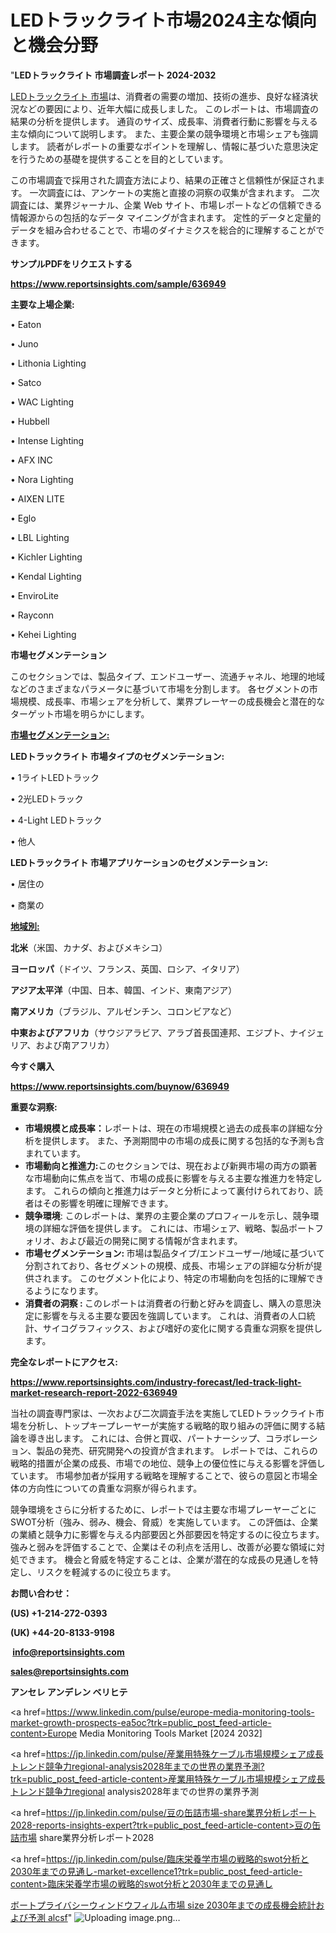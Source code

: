 # LEDトラックライト市場2024主な傾向と機会分野

"<strong>LEDトラックライト 市場調査レポート 2024-2032</strong>

<a href=https://www.reportsinsights.com/sample/636949>LEDトラックライト 市場</a>は、消費者の需要の増加、技術の進歩、良好な経済状況などの要因により、近年大幅に成長しました。 このレポートは、市場調査の結果の分析を提供します。 通貨のサイズ、成長率、消費者行動に影響を与える主な傾向について説明します。 また、主要企業の競争環境と市場シェアも強調します。 読者がレポートの重要なポイントを理解し、情報に基づいた意思決定を行うための基礎を提供することを目的としています。

この市場調査で採用された調査方法により、結果の正確さと信頼性が保証されます。 一次調査には、アンケートの実施と直接の洞察の収集が含まれます。 二次調査には、業界ジャーナル、企業 Web サイト、市場レポートなどの信頼できる情報源からの包括的なデータ マイニングが含まれます。 定性的データと定量的データを組み合わせることで、市場のダイナミクスを総合的に理解することができます。

<strong><b>サンプルPDFをリクエストする</b></strong>

<a href=https://www.reportsinsights.com/sample/636949><strong><u>https://www.reportsinsights.com/sample/636949</u></strong></a>

<strong>主要な上場企業:</strong>

• Eaton

• Juno

• Lithonia Lighting

• Satco

• WAC Lighting

• Hubbell

• Intense Lighting

• AFX INC

• Nora Lighting

• AIXEN LITE

• Eglo

• LBL Lighting

• Kichler Lighting

• Kendal Lighting

• EnviroLite

• Rayconn

• Kehei Lighting

<strong>市場セグメンテーション</strong>

このセクションでは、製品タイプ、エンドユーザー、流通チャネル、地理的地域などのさまざまなパラメータに基づいて市場を分割します。 各セグメントの市場規模、成長率、市場シェアを分析して、業界プレーヤーの成長機会と潜在的なターゲット市場を明らかにします。

<strong><u>市場セグメンテーション</u></strong><strong><u>:</u></strong>

<strong>LEDトラックライト 市場タイプのセグメンテーション:</strong>

• 1ライトLEDトラック

• 2光LEDトラック

• 4-Light LEDトラック

• 他人

<strong>LEDトラックライト 市場アプリケーションのセグメンテーション:</strong>

• 居住の

• 商業の

<strong><u>地域別</u></strong><strong><u>:</u></strong>

<strong>北米</strong>（米国、カナダ、およびメキシコ）

<strong>ヨーロッパ</strong>（ドイツ、フランス、英国、ロシア、イタリア）

<strong>アジア太平洋</strong>（中国、日本、韓国、インド、東南アジア）

<strong>南アメリカ</strong>（ブラジル、アルゼンチン、コロンビアなど）

<strong>中東およびアフリカ</strong>（サウジアラビア、アラブ首長国連邦、エジプト、ナイジェリア、および南アフリカ）

<strong>今すぐ購入</strong>

<a href=https://www.reportsinsights.com/buynow/636949><strong><u>https://www.reportsinsights.com/buynow/636949</u></strong></a>

<strong>重要な洞察:</strong>
<ul>
  <li><strong>市場規模と成長率：</strong>レポートは、現在の市場規模と過去の成長率の詳細な分析を提供します。 また、予測期間中の市場の成長に関する包括的な予測も含まれています。</li>
  <li><strong>市場動向と推進力:</strong>このセクションでは、現在および新興市場の両方の顕著な市場動向に焦点を当て、市場の成長に影響を与える主要な推進力を特定します。 これらの傾向と推進力はデータと分析によって裏付けられており、読者はその影響を明確に理解できます。</li>
  <li><strong>競争環境</strong>: このレポートは、業界の主要企業のプロフィールを示し、競争環境の詳細な評価を提供します。 これには、市場シェア、戦略、製品ポートフォリオ、および最近の開発に関する情報が含まれます。</li>
  <li><strong>市場セグメンテーション: </strong>市場は製品タイプ/エンドユーザー/地域に基づいて分割されており、各セグメントの規模、成長、市場シェアの詳細な分析が提供されます。 このセグメント化により、特定の市場動向を包括的に理解できるようになります。</li>
  <li><strong>消費者の洞察 : </strong>このレポートは消費者の行動と好みを調査し、購入の意思決定に影響を与える主要な要因を強調しています。 これは、消費者の人口統計、サイコグラフィックス、および嗜好の変化に関する貴重な洞察を提供します。</li>
</ul>
<strong>完全なレポートにアクセス:</strong>

<a href=https://www.reportsinsights.com/industry-forecast/led-track-light-market-research-report-2022-636949><strong><u><b>https://www.reportsinsights.com/industry-forecast/led-track-light-market-research-report-2022-636949</b></u></strong></a>

当社の調査専門家は、一次および二次調査手法を実施してLEDトラックライト市場を分析し、トップキープレーヤーが実施する戦略的取り組みの評価に関する結論を導き出します。 これには、合併と買収、パートナーシップ、コラボレーション、製品の発売、研究開発への投資が含まれます。 レポートでは、これらの戦略的措置が企業の成長、市場での地位、競争上の優位性に与える影響を評価しています。 市場参加者が採用する戦略を理解することで、彼らの意図と市場全体の方向性についての貴重な洞察が得られます。

競争環境をさらに分析するために、レポートでは主要な市場プレーヤーごとにSWOT分析（強み、弱み、機会、脅威）を実施しています。 この評価は、企業の業績と競争力に影響を与える内部要因と外部要因を特定するのに役立ちます。 強みと弱みを評価することで、企業はその利点を活用し、改善が必要な領域に対処できます。 機会と脅威を特定することは、企業が潜在的な成長の見通しを特定し、リスクを軽減するのに役立ちます。

<strong>お問い合わせ：</strong>

<strong>(US) +1-214-272-0393</strong>

<strong>(UK) +44-20-8133-9198</strong>

<strong> </strong><a href=info@reportsinsights.com><strong><u>info@reportsinsights.com</u></strong></a>

<a href=sales@reportsinsights.com><strong><u>sales@reportsinsights.com</u></strong></a>

<strong>アンセレ アンデレン ベリヒテ</strong>

<a href=https://www.linkedin.com/pulse/europe-media-monitoring-tools-market-growth-prospects-ea5oc?trk=public_post_feed-article-content>Europe Media Monitoring Tools Market [2024 2032]</a>

<a href=https://jp.linkedin.com/pulse/産業用特殊ケーブル市場規模シェア成長トレンド競争力regional-analysis2028年までの世界の業界予測?trk=public_post_feed-article-content>産業用特殊ケーブル市場規模シェア成長トレンド競争力regional analysis2028年までの世界の業界予測</a>

<a href=https://jp.linkedin.com/pulse/豆の缶詰市場-share業界分析レポート2028-reports-insights-expert?trk=public_post_feed-article-content>豆の缶詰市場 share業界分析レポート2028</a>

<a href=https://jp.linkedin.com/pulse/臨床栄養学市場の戦略的swot分析と2030年までの見通し-market-excellence1?trk=public_post_feed-article-content>臨床栄養学市場の戦略的swot分析と2030年までの見通し</a>

<a href=https://www.linkedin.com/pulse/ボートプライバシーウィンドウフィルム市場-size-2030年までの成長機会統計および予測-alcsf/>ボートプライバシーウィンドウフィルム市場 size 2030年までの成長機会統計および予測 alcsf</a>"
![Uploading image.png…]()
